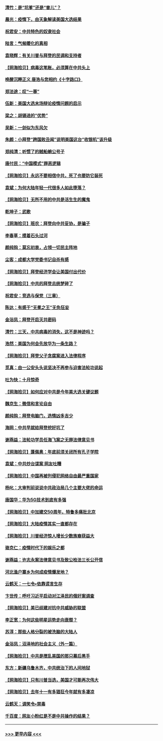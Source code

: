 #### [清竹：是“坑爹”还是“害儿”？](../pages/nsc993/n12503034.md?t=10262302) 
#### [晨光：疫情下，由天象解读美国大选结果](../pages/nsc993/n12502536.md?t=10262302) 
#### [祝君安：中共特色的奴隶社会](../pages/nsc993/n12501529.md?t=10262302) 
#### [陆言：气候暖化的真相](../pages/nsc993/n12501183.md?t=10262302) 
#### [袁晓辉：有关川普与拜登的民调和支持者](../pages/nsc993/n12500433.md?t=10262302) 
#### [【网海拾贝】病毒这笔账，必须算在中共头上](../pages/nsc993/n12500320.md?t=10262302) 
#### [唤醒沉睡正义 唐浩与您相约《十字路口》](../pages/nsc993/n12497980.md?t=10262302) 
#### [郑法途：叹“一尊”](../pages/nsc993/n12498837.md?t=10262302) 
#### [伍新：美国大选末场辩论疫情问题的启示](../pages/nsc993/n12498829.md?t=10262302) 
#### [梁之：胡锡进的“优势”](../pages/nsc993/n12498780.md?t=10262302) 
#### [吴新：一剑似为东风欠](../pages/nsc993/n12498772.md?t=10262302) 
#### [朱颜：小拜登“跨国败丑闻”说明美国这台“收银机”该升级](../pages/nsc993/n12498731.md?t=10262302) 
#### [郑纯清：听惯了的贼船艄公号子](../pages/nsc993/n12498721.md?t=10262302) 
#### [唐付民：“中国模式”罪恶逻辑](../pages/nsc993/n12498310.md?t=10262302) 
#### [【网海拾贝】永远不要相信中共，死了也要防它装死](../pages/nsc993/n12498162.md?t=10262302) 
#### [袁斌：为何大陆年轻一代很多人如此堕落？](../pages/nsc993/n12495696.md?t=10262302) 
#### [【网海拾贝】无所不用的中共是活生生的魔鬼](../pages/nsc993/n12495621.md?t=10262302) 
#### [乾坤子：武歌](../pages/nsc993/n12493391.md?t=10262302) 
#### [【网海拾贝】班农：拜登向中共妥协，是骗子](../pages/nsc993/n12492877.md?t=10262302) 
#### [李春草：摸着石头过河](../pages/nsc993/n12491121.md?t=10262302) 
#### [颜纯钩：莫忘初衷，占领一切民主阵地](../pages/nsc993/n12490965.md?t=10262302) 
#### [尘客：成都大学党委书记自杀有感](../pages/nsc993/n12490950.md?t=10262302) 
#### [【网海拾贝】拜登经济学会让美国付出代价](../pages/nsc993/n12489662.md?t=10262302) 
#### [【网海拾贝】中共的拜登总统梦碎了](../pages/nsc993/n12487896.md?t=10262302) 
#### [祝君安：竞选与保党（三章）](../pages/nsc993/n12487258.md?t=10262302) 
#### [陈达：有感于“无冕之王”无免狂妄](../pages/nsc993/n12485133.md?t=10262302) 
#### [金浴凤：拜登开启灭共密码](../pages/nsc993/n12485125.md?t=10262302) 
#### [清竹：三天，中共病毒的消失，这不是神迹吗？](../pages/nsc993/n12485027.md?t=10262302) 
#### [浩然：美国为何会先放华为一条生路？](../pages/nsc993/n12484997.md?t=10262302) 
#### [【网海拾贝】拜登父子贪腐案进入法律程序](../pages/nsc993/n12484957.md?t=10262302) 
#### [觅真：由一公安头头说坚决不再参与迫害法轮功说起](../pages/nsc993/n12484212.md?t=10262302) 
#### [吐为快：十月惊奇](../pages/nsc993/n12484172.md?t=10262302) 
#### [【网海拾贝】如何应对中共是今年美大选关键议题](../pages/nsc993/n12483755.md?t=10262302) 
#### [魏京生：微信和言论自由](../pages/nsc993/n12483372.md?t=10262302) 
#### [颜纯钩：拜登电脑门，选情凶多吉少](../pages/nsc993/n12482666.md?t=10262302) 
#### [海网：中共早就给拜登挖好坑了](../pages/nsc993/n12482660.md?t=10262302) 
#### [谢燕益：法轮功学员任海飞案之无罪法律意见书](../pages/nsc993/n12482512.md?t=10262302) 
#### [【网海拾贝】蓬佩奥：年底前须关闭所有孔子学院](../pages/nsc993/n12482443.md?t=10262302) 
#### [袁斌：中共炒台谍案 网友吐糟](../pages/nsc993/n12481564.md?t=10262302) 
#### [【网海拾贝】中国再被列侵犯网络自由最严重国家](../pages/nsc993/n12479643.md?t=10262302) 
#### [杨叱：大审判前说说中共政治局几个主要大佬的命运](../pages/nsc993/n12477527.md?t=10262302) 
#### [唐国华：华为5G技术到底有多强](../pages/nsc993/n12477483.md?t=10262302) 
#### [【网海拾贝】中加建交50周年，特鲁多痛批北京](../pages/nsc993/n12476892.md?t=10262302) 
#### [【网海拾贝】大陆疫情其实一直都存在](../pages/nsc993/n12473948.md?t=10262302) 
#### [【网海拾贝】川普经济惊人增长少数族裔获益大](../pages/nsc993/n12471565.md?t=10262302) 
#### [骆克仁：疫情时代下的娱乐之都](../pages/nsc993/n12471312.md?t=10262302) 
#### [谢燕益：许志永案法律意见书及致公检法三长公开信](../pages/nsc993/n12470870.md?t=10262302) 
#### [河北渔户寨乡为何成疫情爆发地？](../pages/nsc993/n12464936.md?t=10262302) 
#### [云鹤天：一七令▪依靠谎言生存](../pages/nsc993/n12470034.md?t=10262302) 
#### [卞世传：呼吁习近平启动对江泽民的俄奸案调查](../pages/nsc993/n12469722.md?t=10262302) 
#### [【网海拾贝】美已组建对抗中共威胁的联盟](../pages/nsc993/n12469018.md?t=10262302) 
#### [李正宽：为何这些明星运势走向衰颓？](../pages/nsc993/n12468730.md?t=10262302) 
#### [苏淳：那些人格分裂的被洗脑的大陆人](../pages/nsc993/n12467858.md?t=10262302) 
#### [金浴凤：沼泽地的社会主义（外一篇）](../pages/nsc993/n12467792.md?t=10262302) 
#### [【网海拾贝】中共是搅乱美国的那只幕后黑手](../pages/nsc993/n12467700.md?t=10262302) 
#### [东方：新疆乌鲁木齐，中共统治下的人间地狱](../pages/nsc993/n12466075.md?t=10262302) 
#### [【网海拾贝】只有川普当选，美国才可能再次伟大](../pages/nsc993/n12466013.md?t=10262302) 
#### [【网海拾贝】去年十一有多猖狂今年就有多凄凉](../pages/nsc993/n12463649.md?t=10262302) 
#### [云鹤天：调笑令▪禁毒](../pages/nsc993/n12462975.md?t=10262302) 
#### [千百度：网友小粉红是不是中共操作的结果？](../pages/nsc993/n12461025.md?t=10262302) 

----
#### [ >>> 更早内容 <<< ](../indexes/nsc993-earlier.md)
